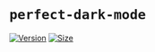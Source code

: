 # `perfect-dark-mode`

[![Version](https://img.shields.io/npm/v/perfect-dark-mode.svg)](https://www.npmjs.com/package/perfect-dark-mode)
[![Size](https://img.shields.io/bundlephobia/minzip/perfect-dark-mode?label=size)](https://bundlephobia.com/result?p=perfect-dark-mode)
